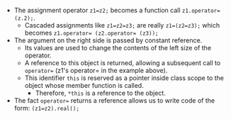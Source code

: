 - The assignment operator `z1=z2;` becomes a function call `z1.operator=(z.2);`.
	- Cascaded assignments like `z1=z2=z3;` are really `z1=(z2=z3);` which becomes `z1.operator= (z2.operator= (z3));`
- The argument on the right side is passed by constant reference.
	- Its values are used to change the contents of the left size of the operator.
	- A reference to this object is returned, allowing a subsequent call to `operator=` (z1's operator= in the example above).
	- This identifier `this` is reserved as a pointer inside class scope to the object whose member function is called.
		- Therefore, `*this` is a reference to the object.
- The fact `operator=` returns a reference allows us to write code of the form: `(z1=z2).real();`